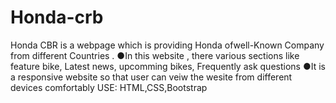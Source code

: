 # Honda-crb

Honda  CBR is a webpage  which is providing Honda ofwell-Known Company from different Countries .
●In this  website , there various sections like feature bike, Latest news, upcomming bikes, Frequently ask questions
●It is a  responsive website so that user can veiw the wesite from different devices comfortably
 USE: HTML,CSS,Bootstrap
